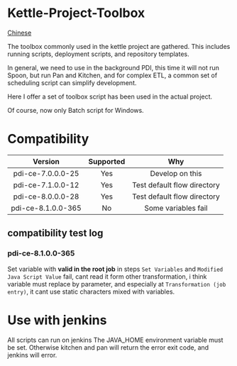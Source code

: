# Kettle-Project-Toolbox

[Chinese](README_ZH.md)

The toolbox commonly used in the kettle project are gathered.
This includes running scripts, deployment scripts, and repository templates.

In general, we need to use in the background PDI, this time it will not run Spoon, but run Pan and Kitchen, and for complex ETL, a common set of scheduling script can simplify development.

Here I offer a set of toolbox script has been used in the actual project.

Of course, now only Batch script for Windows.



# Compatibility


| Version | Supported | Why |
|:-----:|:-----:|:-----:|
| pdi-ce-7.0.0.0-25 | Yes | Develop on this |
| pdi-ce-7.1.0.0-12 | Yes | Test default flow directory |
| pdi-ce-8.0.0.0-28 | Yes | Test default flow directory |
| pdi-ce-8.1.0.0-365 | No | Some variables fail |

## compatibility test log

### pdi-ce-8.1.0.0-365

Set variable with **valid in the root job** in steps `Set Variables` and `Modified Java Script Value` fail,
cant read it form other transformation,
i think variable must replace by parameter,
and especially at `Transformation (job entry)`,
it cant use static characters mixed with variables.



# Use with jenkins

All scripts can run on jenkins
The JAVA_HOME environment variable must be set.
Otherwise kitchen and pan will return the error exit code, and jenkins will error.
